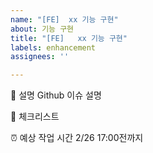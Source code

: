 ```yaml
---
name: "[FE]  xx 기능 구현"
about: 기능 구현
title: "[FE]   xx 기능 구현"
labels: enhancement
assignees: ''

---
```


💁 설명
Github 이슈 설명

📑 체크리스트



⏰ 예상 작업 시간
2/26 17:00전까지
